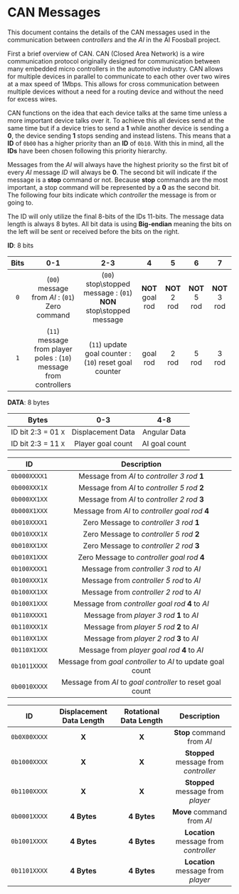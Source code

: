 # CAN Messages
This document contains the details of the CAN messages used in the communication between *controllers* and the *AI* in the AI Foosball project.

First a brief overview of CAN. CAN (Closed Area Network) is a wire communication protocol originally designed for communication between many embedded micro controllers in the automotive industry. CAN allows for multiple devices in parallel to communicate to each other over two wires at a max speed of 1Mbps. This allows for cross communication between multiple devices without a need for a routing device and without the need for excess wires.

CAN functions on the idea that each device talks at the same time unless a more important device talks over it. To achieve this all devices send at the same time but if a device tries to send a **1** while another device is sending a **0**, the device sending **1** stops sending and instead listens. This means that a **ID** of `0b00` has a higher priority than an **ID** of `0b10`. With this in mind, all the **IDs** have been chosen following this priority hierarchy.

Messages from the *AI* will always have the highest priority so the first bit of every *AI* message *ID* will always be **0**. The second bit will indicate if the message is a **stop** command or not. Because **stop** commands are the most important, a stop command will be represented by a **0** as the second bit. The following four bits indicate which *controller* the message is from or going to.

The ID will only utilize the final 8-bits of the IDs 11-bits. The message data length is always 8 bytes. All bit data is using **Big-endian** meaning the bits on the left will be sent or received before the bits on the right.

**ID**: 8 bits

| **Bits**  | **0-1**                                                            | **2-3**                                                            | **4**            | **5**         | **6**         | **7**         |
| :-------: | :----------------------------------------------------------------: | :----------------------------------------------------------------: | :--------------: | :-----------: | :-----------: | :-----------: |
| `0`       | (`00`) message from *AI*         : (`01`) Zero command             | (`00`) stop\stopped message : (`01`) **NON** stop\stopped message  | **NOT** goal rod | **NOT** 2 rod | **NOT** 5 rod | **NOT** 3 rod |
| `1`       | (`11`) message from player poles : (`10`) message from controllers | (`11`) update goal counter  : (`10`) reset goal counter            | goal rod         | 2 rod         | 5 rod         | 3 rod         |

**DATA**: 8 bytes

| **Bytes**               | **0-3**           | **4-8**       |
| :---------------------: | :---------------: | :-----------: |
| ID bit 2:3 = 01  `X`    | Displacement Data | Angular Data  |
| ID bit 2:3 = 11  `X`    | Player goal count | AI goal count |


|    ID      | Description                                                 |
| :--------: | :---------------------------------------------------------: |
|`0b000XXXX1`| Message from *AI* to *controller 3 rod* **1**               |
|`0b000XXX1X`| Message from *AI* to *controller 5 rod* **2**               |
|`0b000XX1XX`| Message from *AI* to *controller 2 rod* **3**               |
|`0b000X1XXX`| Message from *AI* to *controller goal rod* **4**            |
|`0b010XXXX1`| Zero Message to *controller 3 rod* **1**                    |
|`0b010XXX1X`| Zero Message to *controller 5 rod* **2**                    |
|`0b010XX1XX`| Zero Message to *controller 2 rod* **3**                    |
|`0b010X1XXX`| Zero Message to *controller goal rod* **4**                 |
|`0b100XXXX1`| Message from *controller 3 rod* to *AI*                     |
|`0b100XXX1X`| Message from *controller 5 rod* to *AI*                     |
|`0b100XX1XX`| Message from *controller 2 rod* to *AI*                     |
|`0b100X1XXX`| Message from *controller goal rod* **4** to *AI*            |
|`0b110XXXX1`| Message from *player 3 rod* **1** to *AI*                   |
|`0b110XXX1X`| Message from *player 5 rod* **2** to *AI*                   | 
|`0b110XX1XX`| Message from *player 2 rod* **3** to *AI*                   |
|`0b110X1XXX`| Message from *player goal rod* **4** to *AI*                |
|`0b1011XXXX`| Message from *goal controller* to *AI* to update goal count |
|`0b0010XXXX`| Message from *AI* to *goal controller* to reset goal count  |


|    ID      | Displacement Data Length | Rotational Data Length | Description                            |
| :--------: | :----------------------: | :---------------------:| :------------------------------------: |
|`0b0X00XXXX`| **X**                    | **X**                  | **Stop** command from *AI*             |
|`0b1000XXXX`| **X**                    | **X**                  | **Stopped** message from *controller*  |
|`0b1100XXXX`| **X**                    | **X**                  | **Stopped** message from *player*      |
|`0b0001XXXX`| **4 Bytes**              | **4 Bytes**            | **Move** command from *AI*             |
|`0b1001XXXX`| **4 Bytes**              | **4 Bytes**            | **Location** message from *controller* |
|`0b1101XXXX`| **4 Bytes**              | **4 Bytes**            | **Location** message from *player*     |